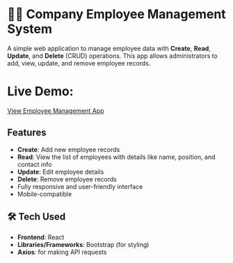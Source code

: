 # 🧑‍💼 Company Employee Management System

A simple web application to manage employee data with **Create**, **Read**, **Update**, and **Delete** (CRUD) operations. This app allows administrators to add, view, update, and remove employee records.

# Live Demo:
[View Employee Management App](https://react-crud-project-rlw4.onrender.com/)

## Features
- **Create**: Add new employee records
- **Read**: View the list of employees with details like name, position, and contact info
- **Update**: Edit employee details
- **Delete**: Remove employee records
- Fully responsive and user-friendly interface
- Mobile-compatible

## 🛠️ Tech Used
- **Frontend**: React
- **Libraries/Frameworks**: Bootstrap (for styling)
- **Axios**: for making API requests
